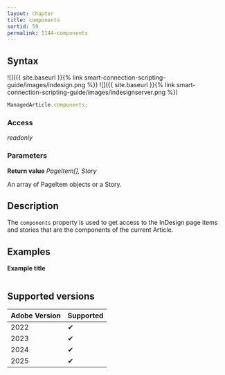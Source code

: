```yaml
---
layout: chapter
title: components
sortid: 59
permalink: 1144-components
---
```


## Syntax

![]({{ site.baseurl }}{% link smart-connection-scripting-guide/images/indesign.png %}) ![]({{ site.baseurl }}{% link smart-connection-scripting-guide/images/indesignserver.png %})

```javascript
ManagedArticle.components;
```

### Access

_readonly_

### Parameters

**Return value** _PageItem[], Story_

An array of PageItem objects or a Story.

## Description

The `components` property is used to get access to the InDesign page items and stories that are the components of the current Article.

## Examples

**Example title**

```javascript

```

## Supported versions

| Adobe Version | Supported |
| ------------- | --------- |
| 2022          | ✔         |
| 2023          | ✔         |
| 2024          | ✔         |
| 2025          | ✔         |

